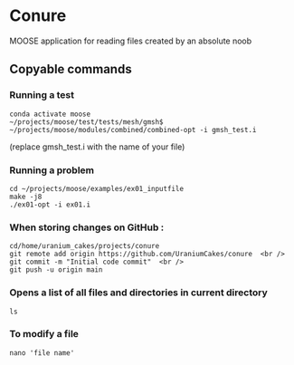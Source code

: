 # Conure
MOOSE application for reading files created by an absolute noob


## Copyable commands 
### Running a test
```
conda activate moose  
~/projects/moose/test/tests/mesh/gmsh$ ~/projects/moose/modules/combined/combined-opt -i gmsh_test.i 
```
(replace gmsh_test.i with the name of your file) <br />

### Running a problem
```
cd ~/projects/moose/examples/ex01_inputfile 
make -j8 
./ex01-opt -i ex01.i 
```
### When storing changes on GitHub : 
```
cd/home/uranium_cakes/projects/conure
git remote add origin https://github.com/UraniumCakes/conure  <br />
git commit -m "Initial code commit"  <br />
git push -u origin main
```
### Opens a list of all files and directories in current directory
```
ls
```
### To modify a file
```
nano 'file name'
```
